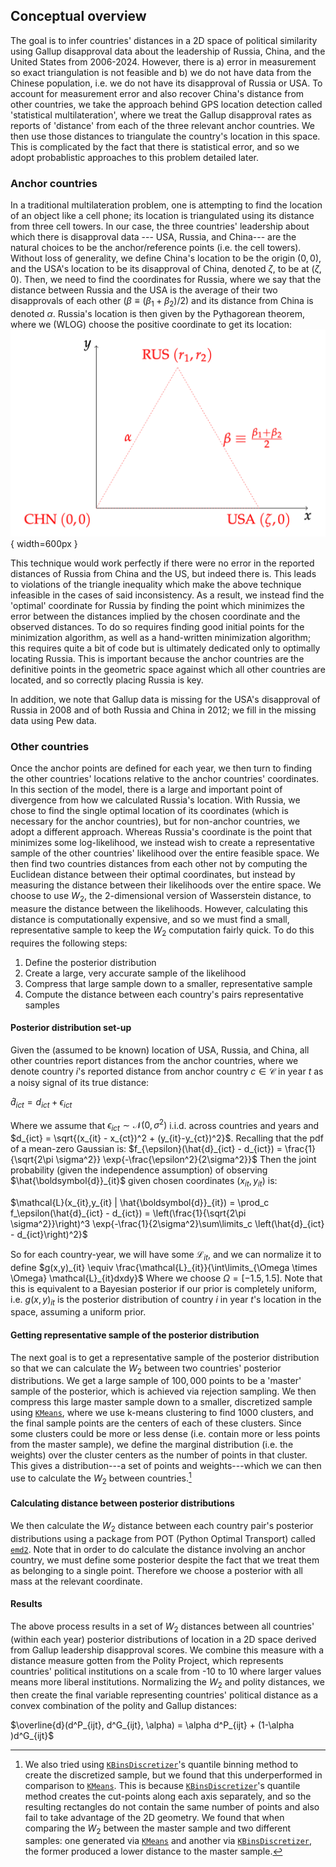 ## Conceptual overview  
The goal is to infer countries' distances in a 2D space of political similarity using Gallup disapproval data about the leadership of Russia, China, and the United States from 2006-2024. However, there is a) error in measurement so exact triangulation is not feasible and b) we do not have data from the Chinese population, i.e. we do not have its disapproval of Russia or USA. To account for measurement error and also recover China's distance from other countries, we take the approach behind GPS location detection called 'statistical multilateration', where we treat the Gallup disapproval rates as reports of 'distance' from each of the three relevant anchor countries. We then use those distances to triangulate the country's location in this space. This is complicated by the fact that there is statistical error, and so we adopt probablistic approaches to this problem detailed later. 
### Anchor countries 
In a traditional multilateration problem, one is attempting to find the location of an object like a cell phone; its location is triangulated using its distance from three cell towers. In our case, the three countries' leadership about which there is disapproval data --- USA, Russia, and China--- are the natural choices to be the anchor/reference points (i.e. the cell towers). 
Without loss of generality, we define China's location to be the origin $(0,0)$, and the USA's location to be its disapproval of China, denoted $\zeta$, to be at $(\zeta,0)$. Then, we need to find the coordinates for Russia, where we say that the distance between Russia and the USA is the average of their two disapprovals of each other ($\beta \equiv (\beta_1 + \beta_2)/2$) and its distance from China is denoted $\alpha$. Russia's location is then given by the Pythagorean theorem, where we (WLOG) choose the positive coordinate to get its location: 
![Anchor triangle](images/anchor_triangle.png){ width=600px }


This technique would work perfectly if there were no error in the reported distances of Russia from China and the US, but indeed there is. This leads to violations of the triangle inequality which make the above technique infeasible in the cases of said inconsistency. As a result, we instead find the 'optimal' coordinate for Russia by finding the point which minimizes the error between the distances implied by the chosen coordinate and the observed distances. To do so requires finding good initial points for the minimization algorithm, as well as a hand-written minimization algorithm; this requires quite a bit of code but is ultimately dedicated only to optimally locating Russia. This is important because the anchor countries are the definitive points in the geometric space against which all other countries are located, and so correctly placing Russia is key.

In addition, we note that Gallup data is missing for the USA's disapproval of Russia in 2008 and of both Russia and China in 2012; we fill in the missing data using Pew data. 

### Other countries
Once the anchor points are defined for each year, we then turn to finding the other countries' locations relative to the anchor countries' coordinates. In this section of the model, there is a large and important point of divergence from how we calculated Russia's location. With Russia, we chose to find the single optimal location of its coordinates (which is necessary for the anchor countries), but for non-anchor countries, we adopt a different approach. Whereas Russia's coordinate is the point that minimizes some log-likelihood, we instead wish to create a representative sample of the other countries' likelihood over the entire feasible space. We then find two countries distances from each other not by computing the Euclidean distance between their optimal coordinates, but instead by measuring the distance between their likelihoods over the entire space. We choose to use $W_2$, the 2-dimensional version of Wasserstein distance, to measure the distance between the likelihoods. However, calculating this distance is computationally expensive, and so we must find a small, representative sample to keep the $W_2$ computation fairly quick. To do this requires the following steps: 

1. Define the posterior distribution 
2. Create a large, very accurate sample of the likelihood 
3. Compress that large sample down to a smaller, representative sample
4. Compute the distance between each country's pairs representative samples 
#### Posterior distribution set-up 
Given the (assumed to be known) location of USA, Russia, and China, all other countries report distances from the anchor countries, where we denote country $i$'s reported distance from anchor country $c \in \mathcal{C}$ in year $t$ as a noisy signal of its true distance:

$\hat{d}_{ict} = d_{ict} + \epsilon_{ict}$

Where we assume that $\epsilon_{ict} \sim \mathcal{N}(0, \sigma^2)$ i.i.d. across countries and years and $d_{ict} = \sqrt{(x_{it} - x_{ct})^2 + (y_{it}-y_{ct})^2}$. Recalling that the pdf of a mean-zero Gaussian is:
$f_{\epsilon}(\hat{d}_{ict} - d_{ict}) = \frac{1}{\sqrt{2\pi \sigma^2}} \exp{-\frac{\epsilon^2}{2\sigma^2}}$
Then the joint probability (given the independence assumption) of observing $\hat{\boldsymbol{d}}_{it}$ given chosen coordinates $(x_{it}, y_{it})$ is: 

$\mathcal{L}(x_{it},y_{it} | \hat{\boldsymbol{d}}_{it}) = \prod_c f_\epsilon(\hat{d}_{ict} - d_{ict}) = \left(\frac{1}{\sqrt{2\pi \sigma^2}}\right)^3 \exp{-\frac{1}{2\sigma^2}\sum\limits_c \left(\hat{d}_{ict} - d_{ict}\right)^2}$

So for each country-year, we will have some $\mathcal{L}_{it}$, and we can normalize it to define 
$g(x,y)_{it} \equiv \frac{\mathcal{L}_{it}}{\int\limits_{\Omega \times \Omega} \mathcal{L}_{it}dxdy}$
Where we choose $\Omega = [-1.5,1.5]$. Note that this is equivalent to a Bayesian posterior if our prior is completely uniform, i.e. $g(x,y)_{it}$ is the posterior distribution of country $i$ in year $t$'s location in the space, assuming a uniform prior. 
#### Getting representative sample of the posterior distribution 
The next goal is to get a representative sample of the posterior distribution so that we can calculate the $W_2$ between two countries' posterior distributions. We get a large sample of $100,000$ points to be a 'master' sample of the posterior, which is achieved via rejection sampling. We then compress this large master sample down to a smaller, discretized sample using [`KMeans`](https://scikit-learn.org/stable/modules/generated/sklearn.cluster.KMeans.html), where we use k-means clustering to find 1000 clusters, and the final sample points are the centers of each of these clusters. Since some clusters could be more or less dense (i.e. contain more or less points from the master sample), we define the marginal distribution (i.e. the weights) over the cluster centers as the number of points in that cluster. This gives a distribution---a set of points and weights---which we can then use to calculate the $W_2$ between countries.[^1] 
#### Calculating distance between posterior distributions
We then calculate the $W_2$ distance between each country pair's posterior distributions using a package from POT (Python Optimal Transport) called [`emd2`](https://pythonot.github.io/all.html#ot.emd2). Note that in order to do calculate the distance involving an anchor country, we must define some posterior despite the fact that we treat them as belonging to a single point. Therefore we choose a posterior with all mass at the relevant coordinate. 

#### Results 
The above process results in a set of $W_2$ distances between all countries' (within each year) posterior distributions of location in a 2D space derived from Gallup leadership disapproval scores. We combine this measure with a distance measure gotten from the Polity Project, which represents countries' political institutions on a scale from -10 to 10 where larger values means more liberal institutions. Normalizing the $W_2$ and polity distances, we then create the final variable representing countries' political distance as a convex combination of the polity and Gallup distances: 

$\overline{d}(d^P_{ijt}, d^G_{ijt}, \alpha) = \alpha d^P_{ijt} + (1-\alpha )d^G_{ijt}$


[^1]: We also tried using [`KBinsDiscretizer`](https://scikit-learn.org/stable/modules/generated/sklearn.preprocessing.KBinsDiscretizer.html)'s quantile binning method to create the discretized sample, but we found that this underperformed in comparison to [`KMeans`](https://scikit-learn.org/stable/modules/generated/sklearn.cluster.KMeans.html). This is because [`KBinsDiscretizer`](https://scikit-learn.org/stable/modules/generated/sklearn.preprocessing.KBinsDiscretizer.html)'s quantile method creates the cut-points along each axis separately, and so the resulting rectangles do not contain the same number of points and also fail to take advantage of the 2D geometry. We found that when comparing the $W_2$ between the master sample and two different samples: one generated via [`KMeans`](https://scikit-learn.org/stable/modules/generated/sklearn.cluster.KMeans.html) and another via [`KBinsDiscretizer`](https://scikit-learn.org/stable/modules/generated/sklearn.preprocessing.KBinsDiscretizer.html), the former produced a lower distance to the master sample. 